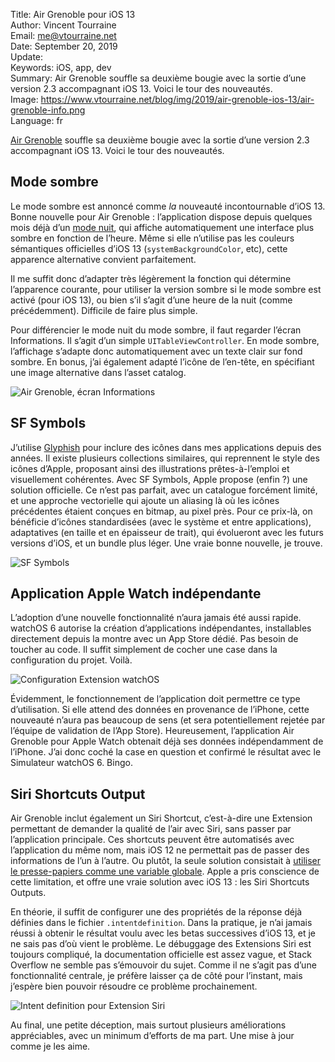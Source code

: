 Title:     Air Grenoble pour iOS 13  
Author:    Vincent Tourraine  
Email:     me@vtourraine.net  
Date:      September 20, 2019  
Update:    
Keywords:  iOS, app, dev  
Summary:   Air Grenoble souffle sa deuxième bougie avec la sortie d’une version 2.3 accompagnant iOS 13. Voici le tour des nouveautés.  
Image:     https://www.vtourraine.net/blog/img/2019/air-grenoble-ios-13/air-grenoble-info.png  
Language:  fr  


[Air Grenoble](https://itunes.apple.com/app/air-grenoble/id1183533416?mt=8) souffle sa deuxième bougie avec la sortie d’une version 2.3 accompagnant iOS 13. Voici le tour des nouveautés.

## Mode sombre

Le mode sombre est annoncé comme *la* nouveauté incontournable d’iOS 13. Bonne nouvelle pour Air Grenoble : l’application dispose depuis quelques mois déjà d’un [mode nuit](https://www.vtourraine.net/blog/2019/air-grenoble-mode-nuit), qui affiche automatiquement une interface plus sombre en fonction de l’heure. Même si elle n’utilise pas les couleurs sémantiques officielles d’iOS 13 (`systemBackgroundColor`, etc), cette apparence alternative convient parfaitement.

Il me suffit donc d’adapter très légèrement la fonction qui détermine l’apparence courante, pour utiliser la version sombre si le mode sombre est activé (pour iOS 13), ou bien s’il s’agit d’une heure de la nuit (comme précédemment). Difficile de faire plus simple.

Pour différencier le mode nuit du mode sombre, il faut regarder l’écran Informations. Il s’agit d’un simple `UITableViewController`. En mode sombre, l’affichage s’adapte donc automatiquement avec un texte clair sur fond sombre. En bonus, j’ai également adapté l’icône de l’en-tête, en spécifiant une image alternative dans l’asset catalog.

![Air Grenoble, écran Informations](/blog/img/2019/air-grenoble-ios-13/air-grenoble-info.png)


## SF Symbols

J’utilise [Glyphish](http://www.glyphish.com) pour inclure des icônes dans mes applications depuis des années. Il existe plusieurs collections similaires, qui reprennent le style des icônes d’Apple, proposant ainsi des illustrations prêtes-à-l’emploi et visuellement cohérentes. Avec SF Symbols, Apple propose (enfin ?) une solution officielle. Ce n’est pas parfait, avec un catalogue forcément limité, et une approche vectorielle qui ajoute un aliasing là où les icônes précédentes étaient conçues en bitmap, au pixel près. Pour ce prix-là, on bénéficie d’icônes standardisées (avec le système et entre applications), adaptatives (en taille et en épaisseur de trait), qui évolueront avec les futurs versions d’iOS, et un bundle plus léger. Une vraie bonne nouvelle, je trouve.  

![SF Symbols](/blog/img/2019/air-grenoble-ios-13/air-grenoble-sf-symbols.png)


## Application Apple Watch indépendante

L’adoption d’une nouvelle fonctionnalité n’aura jamais été aussi rapide. watchOS 6 autorise la création d’applications indépendantes, installables directement depuis la montre avec un App Store dédié. Pas besoin de toucher au code. Il suffit simplement de cocher une case dans la configuration du projet. Voilà.

![Configuration Extension watchOS](/blog/img/2019/air-grenoble-ios-13/watchos-independent.png)

Évidemment, le fonctionnement de l’application doit permettre ce type d’utilisation. Si elle attend des données en provenance de l’iPhone, cette nouveauté n’aura pas beaucoup de sens (et sera potentiellement rejetée par l’équipe de validation de l’App Store). Heureusement, l’application Air Grenoble pour Apple Watch obtenait déjà ses données indépendamment de l’iPhone. J’ai donc coché la case en question et confirmé le résultat avec le Simulateur watchOS 6. Bingo. 

## Siri Shortcuts Output

Air Grenoble inclut également un Siri Shortcut, c’est-à-dire une Extension permettant de demander la qualité de l’air avec Siri, sans passer par l’application principale. Ces shortcuts peuvent être automatisés avec l’application du même nom, mais iOS 12 ne permettait pas de passer des informations de l’un à l’autre. Ou plutôt, la seule solution consistait à [utiliser le presse-papiers comme une variable globale](https://www.vtourraine.net/blog/2018/air-grenoble-2-shortcuts-pasteboard). Apple a pris conscience de cette limitation, et offre une vraie solution avec iOS 13 : les Siri Shortcuts Outputs.

En théorie, il suffit de configurer une des propriétés de la réponse déjà définies dans le fichier `.intentdefinition`. Dans la pratique, je n’ai jamais réussi à obtenir le résultat voulu avec les betas successives d’iOS 13, et je ne sais pas d’où vient le problème. Le débuggage des Extensions Siri est toujours compliqué, la documentation officielle est assez vague, et Stack Overflow ne semble pas s’émouvoir du sujet. Comme il ne s’agit pas d’une fonctionnalité centrale, je préfère laisser ça de côté pour l’instant, mais j’espère bien pouvoir résoudre ce problème prochainement.

![Intent definition pour Extension Siri](/blog/img/2019/air-grenoble-ios-13/intentdefinition-response-output.png)

Au final, une petite déception, mais surtout plusieurs améliorations appréciables, avec un minimum d’efforts de ma part. Une mise à jour comme je les aime.
